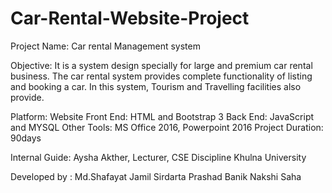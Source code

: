 # Car-Rental-Website-Project
Project Name: Car rental Management system

Objective: It is a system design specially for large and premium car rental business. The car rental system provides complete functionality of listing and booking a car. In this system, Tourism and Travelling facilities also provide.

Platform: Website
Front End: HTML and Bootstrap 3
Back End: JavaScript and MYSQL
Other Tools: MS Office 2016, Powerpoint  2016
Project Duration: 90days

Internal Guide: 
Aysha Akther, 
Lecturer, 
CSE Discipline
Khulna University

Developed by : 
Md.Shafayat Jamil
Sirdarta Prashad Banik
Nakshi Saha
